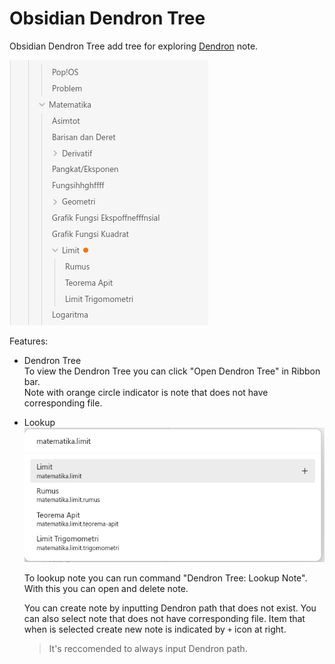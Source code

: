 # Obsidian Dendron Tree

Obsidian Dendron Tree add tree for exploring [Dendron](https://www.dendron.so/) note.

![Dendron Tree](images/dendron-tree.png)

Features:

- Dendron Tree  
  To view the Dendron Tree you can click "Open Dendron Tree" in Ribbon bar.  
  Note with orange circle indicator is note that does not have corresponding file.
- Lookup  
  ![Lookup note](images/lookup.png)

  To lookup note you can run command "Dendron Tree: Lookup Note". With this you can open and delete
  note.

  You can create note by inputting Dendron path that does not exist. You can also select note that
  does not have corresponding file. Item that when is selected create new note is indicated by `+`
  icon at right.

  > It's reccomended to always input Dendron path.
